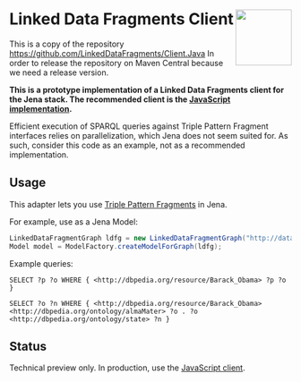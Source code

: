 # Linked Data Fragments Client <img src="http://linkeddatafragments.org/images/logo.svg" width="100" align="right" alt="" />

This is a copy of the repository https://github.com/LinkedDataFragments/Client.Java In order to release the repository on Maven Central because we need a release version.


**This is a prototype implementation of a Linked Data Fragments client for the Jena stack.
The recommended client is the [JavaScript implementation](https://github.com/LinkedDataFragments/Client.js/).**

Efficient execution of SPARQL queries against Triple Pattern Fragment interfaces
relies on parallelization, which Jena does not seem suited for.
As such, consider this code as an example, not as a recommended implementation.

## Usage

This adapter lets you use [Triple Pattern Fragments](http://linkeddatafragments.org/in-depth/#tpf) in Jena.

For example, use as a Jena Model:

```Java
LinkedDataFragmentGraph ldfg = new LinkedDataFragmentGraph("http://data.linkeddatafragments.org/dbpedia");
Model model = ModelFactory.createModelForGraph(ldfg);
```

Example queries:

```SPARQL
SELECT ?p ?o WHERE { <http://dbpedia.org/resource/Barack_Obama> ?p ?o }

SELECT ?o ?n WHERE { <http://dbpedia.org/resource/Barack_Obama> <http://dbpedia.org/ontology/almaMater> ?o . ?o <http://dbpedia.org/ontology/state> ?n }
```

## Status
Technical preview only.
In production, use the [JavaScript client](https://github.com/LinkedDataFragments/Client.js).

